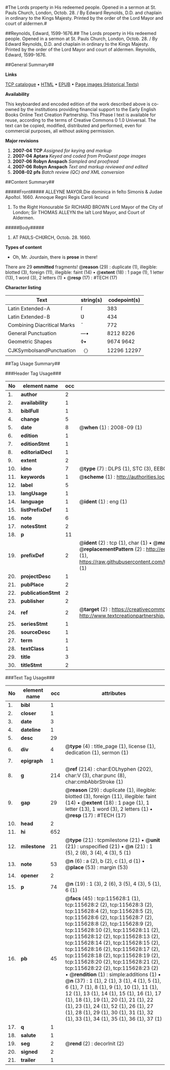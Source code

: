 #The Lords property in His redeemed people. Opened in a sermon at St. Pauls Church, London, Octob. 28. / By Edward Reynolds, D.D. and chaplain in ordinary to the Kings Majesty. Printed by the order of the Lord Mayor and court of aldermen.#

##Reynolds, Edward, 1599-1676.##
The Lords property in His redeemed people. Opened in a sermon at St. Pauls Church, London, Octob. 28. / By Edward Reynolds, D.D. and chaplain in ordinary to the Kings Majesty. Printed by the order of the Lord Mayor and court of aldermen.
Reynolds, Edward, 1599-1676.

##General Summary##

**Links**

[TCP catalogue](http://www.ota.ox.ac.uk/tcp/)  • 
[HTML](http://tei.it.ox.ac.uk/tcp/Texts-HTML/free/A91/A91744.html)  • 
[EPUB](http://tei.it.ox.ac.uk/tcp/Texts-EPUB/free/A91/A91744.epub) • 
[Page images (Historical Texts)](https://data.historicaltexts.jisc.ac.uk/view?pubId=eebo-99863426e&pageId=eebo-99863426e-115628-1)

**Availability**

This keyboarded and encoded edition of the
	       work described above is co-owned by the institutions
	       providing financial support to the Early English Books
	       Online Text Creation Partnership. This Phase I text is
	       available for reuse, according to the terms of Creative
	       Commons 0 1.0 Universal. The text can be copied,
	       modified, distributed and performed, even for
	       commercial purposes, all without asking permission.

**Major revisions**

1. __2007-04__ __TCP__ *Assigned for keying and markup*
1. __2007-04__ __Aptara__ *Keyed and coded from ProQuest page images*
1. __2007-06__ __Robyn Anspach__ *Sampled and proofread*
1. __2007-06__ __Robyn Anspach__ *Text and markup reviewed and edited*
1. __2008-02__ __pfs__ *Batch review (QC) and XML conversion*

##Content Summary##

#####Front#####
ALLEYNE MAYOR.Die dominica in feſto Simonis & Judae
Apoſtol. 1660. Annoque Regni Regis
Caroli ſecund
1. To the Right Honourable
Sir RICHARD BROWN Lord
Mayor of the City of London; Sir
THOMAS ALLEYN the laſt Lord
Mayor, and Court of Aldermen.

#####Body#####

1. AT
PAƲLS-CHƲRCH,
Octob. 28. 1660.

**Types of content**

  * Oh, Mr. Jourdain, there is **prose** in there!

There are 29 **ommitted** fragments! 
 @__reason__ (29) : duplicate (1), illegible: blotted (3), foreign (11), illegible: faint (14)  •  @__extent__ (18) : 1 page (1), 1 letter (13), 1 word (3), 2 letters (1)  •  @__resp__ (17) : #TECH (17)

**Character listing**


|Text|string(s)|codepoint(s)|
|---|---|---|
|Latin Extended-A|ſ|383|
|Latin Extended-B|Ʋ|434|
|Combining             Diacritical Marks|̄|772|
|General Punctuation|—•|8212 8226|
|Geometric Shapes|◊▪|9674 9642|
|CJKSymbolsandPunctuation|〈〉|12296 12297|

##Tag Usage Summary##

###Header Tag Usage###

|No|element name|occ|attributes|
|---|---|---|---|
|1.|__author__|2||
|2.|__availability__|1||
|3.|__biblFull__|1||
|4.|__change__|5||
|5.|__date__|8| @__when__ (1) : 2008-09 (1)|
|6.|__edition__|1||
|7.|__editionStmt__|1||
|8.|__editorialDecl__|1||
|9.|__extent__|2||
|10.|__idno__|7| @__type__ (7) : DLPS (1), STC (3), EEBO-CITATION (1), PROQUEST (1), VID (1)|
|11.|__keywords__|1| @__scheme__ (1) : http://authorities.loc.gov/ (1)|
|12.|__label__|5||
|13.|__langUsage__|1||
|14.|__language__|1| @__ident__ (1) : eng (1)|
|15.|__listPrefixDef__|1||
|16.|__note__|6||
|17.|__notesStmt__|2||
|18.|__p__|11||
|19.|__prefixDef__|2| @__ident__ (2) : tcp (1), char (1)  •  @__matchPattern__ (2) : ([0-9\-]+):([0-9IVX]+) (1), (.+) (1)  •  @__replacementPattern__ (2) : http://eebo.chadwyck.com/downloadtiff?vid=$1&page=$2 (1), https://raw.githubusercontent.com/textcreationpartnership/Texts/master/tcpchars.xml#$1 (1)|
|20.|__projectDesc__|1||
|21.|__pubPlace__|2||
|22.|__publicationStmt__|2||
|23.|__publisher__|2||
|24.|__ref__|2| @__target__ (2) : https://creativecommons.org/publicdomain/zero/1.0/ (1), http://www.textcreationpartnership.org/docs/. (1)|
|25.|__seriesStmt__|1||
|26.|__sourceDesc__|1||
|27.|__term__|1||
|28.|__textClass__|1||
|29.|__title__|3||
|30.|__titleStmt__|2||


###Text Tag Usage###

|No|element name|occ|attributes|
|---|---|---|---|
|1.|__bibl__|1||
|2.|__closer__|1||
|3.|__date__|3||
|4.|__dateline__|1||
|5.|__desc__|29||
|6.|__div__|4| @__type__ (4) : title_page (1), license (1), dedication (1), sermon (1)|
|7.|__epigraph__|1||
|8.|__g__|214| @__ref__ (214) : char:EOLhyphen (202), char:V (3), char:punc (8), char:cmbAbbrStroke (1)|
|9.|__gap__|29| @__reason__ (29) : duplicate (1), illegible: blotted (3), foreign (11), illegible: faint (14)  •  @__extent__ (18) : 1 page (1), 1 letter (13), 1 word (3), 2 letters (1)  •  @__resp__ (17) : #TECH (17)|
|10.|__head__|2||
|11.|__hi__|652||
|12.|__milestone__|21| @__type__ (21) : tcpmilestone (21)  •  @__unit__ (21) : unspecified (21)  •  @__n__ (21) : 1 (5), 2 (8), 3 (4), 4 (3), 5 (1)|
|13.|__note__|53| @__n__ (6) : a (2), b (2), c (1), d (1)  •  @__place__ (53) : margin (53)|
|14.|__opener__|2||
|15.|__p__|74| @__n__ (19) : 1 (3), 2 (6), 3 (5), 4 (3), 5 (1), 6 (1)|
|16.|__pb__|45| @__facs__ (45) : tcp:115628:1 (1), tcp:115628:2 (2), tcp:115628:3 (2), tcp:115628:4 (2), tcp:115628:5 (2), tcp:115628:6 (2), tcp:115628:7 (2), tcp:115628:8 (2), tcp:115628:9 (2), tcp:115628:10 (2), tcp:115628:11 (2), tcp:115628:12 (2), tcp:115628:13 (2), tcp:115628:14 (2), tcp:115628:15 (2), tcp:115628:16 (2), tcp:115628:17 (2), tcp:115628:18 (2), tcp:115628:19 (2), tcp:115628:20 (2), tcp:115628:21 (2), tcp:115628:22 (2), tcp:115628:23 (2)  •  @__rendition__ (1) : simple:additions (1)  •  @__n__ (37) : 1 (1), 2 (1), 3 (1), 4 (1), 5 (1), 6 (1), 7 (1), 8 (1), 9 (1), 10 (1), 11 (1), 12 (1), 13 (1), 14 (1), 15 (1), 16 (1), 17 (1), 18 (1), 19 (1), 20 (1), 21 (1), 22 (1), 23 (1), 24 (1), 52 (1), 26 (1), 27 (1), 28 (1), 29 (1), 30 (1), 31 (1), 32 (1), 33 (1), 34 (1), 35 (1), 36 (1), 37 (1)|
|17.|__q__|1||
|18.|__salute__|1||
|19.|__seg__|2| @__rend__ (2) : decorInit (2)|
|20.|__signed__|2||
|21.|__trailer__|1||

